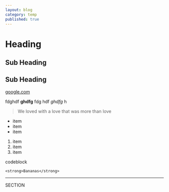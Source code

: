 ```yaml
---
layout: blog
category: temp
published: true
---
```


# Heading
## Sub Heading

## Sub Heading
<!-- more -->
[google.com](http://google.com)



fdghdf **ghdfg** fdg hdf _ghdfg_ h

> We loved with a love that was more than love

- item
- item
- item

1. item
2. item
3. item


codeblock

    <strong>Bananas</strong>
    
---
<div class="section">SECTION</div>
